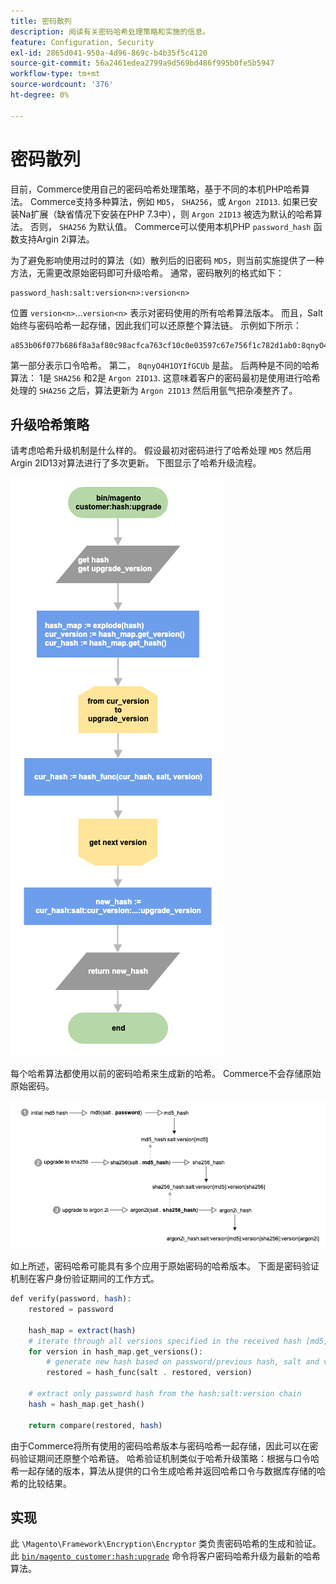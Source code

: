 ```yaml
---
title: 密码散列
description: 阅读有关密码哈希处理策略和实施的信息。
feature: Configuration, Security
exl-id: 2865d041-950a-4d96-869c-b4b35f5c4120
source-git-commit: 56a2461edea2799a9d569bd486f995b0fe5b5947
workflow-type: tm+mt
source-wordcount: '376'
ht-degree: 0%

---
```


# 密码散列

目前，Commerce使用自己的密码哈希处理策略，基于不同的本机PHP哈希算法。 Commerce支持多种算法，例如 `MD5`， `SHA256`，或 `Argon 2ID13`. 如果已安装Na扩展（缺省情况下安装在PHP 7.3中），则 `Argon 2ID13` 被选为默认的哈希算法。 否则， `SHA256` 为默认值。 Commerce可以使用本机PHP `password_hash` 函数支持Argin 2i算法。

为了避免影响使用过时的算法（如）散列后的旧密码 `MD5`，则当前实施提供了一种方法，无需更改原始密码即可升级哈希。 通常，密码散列的格式如下：

```text
password_hash:salt:version<n>:version<n>
```

位置 `version<n>`...`version<n>` 表示对密码使用的所有哈希算法版本。 而且，Salt始终与密码哈希一起存储，因此我们可以还原整个算法链。 示例如下所示：

```text
a853b06f077b686f8a3af80c98acfca763cf10c0e03597c67e756f1c782d1ab0:8qnyO4H1OYIfGCUb:1:2
```

第一部分表示口令哈希。 第二， `8qnyO4H1OYIfGCUb` 是盐。 后两种是不同的哈希算法： 1是 `SHA256` 和2是 `Argon 2ID13`. 这意味着客户的密码最初是使用进行哈希处理的 `SHA256` 之后，算法更新为 `Argon 2ID13` 然后用氩气把杂凑整齐了。

## 升级哈希策略

请考虑哈希升级机制是什么样的。 假设最初对密码进行了哈希处理 `MD5` 然后用Argin 2ID13对算法进行了多次更新。 下图显示了哈希升级流程。

![哈希升级工作流](../../assets/configuration/hash-upgrade-algorithm.png)

每个哈希算法都使用以前的密码哈希来生成新的哈希。 Commerce不会存储原始原始密码。

![哈希升级策略](../../assets/configuration/hash-upgrade-strategy.png)

如上所述，密码哈希可能具有多个应用于原始密码的哈希版本。
下面是密码验证机制在客户身份验证期间的工作方式。

```php
def verify(password, hash):
    restored = password

    hash_map = extract(hash)
    # iterate through all versions specified in the received hash [md5, sha256, argon2id13]
    for version in hash_map.get_versions():
        # generate new hash based on password/previous hash, salt and version
        restored = hash_func(salt . restored, version)

    # extract only password hash from the hash:salt:version chain
    hash = hash_map.get_hash()

    return compare(restored, hash)
```

由于Commerce将所有使用的密码哈希版本与密码哈希一起存储，因此可以在密码验证期间还原整个哈希链。 哈希验证机制类似于哈希升级策略：根据与口令哈希一起存储的版本，算法从提供的口令生成哈希并返回哈希口令与数据库存储的哈希的比较结果。

## 实现

此 `\Magento\Framework\Encryption\Encryptor` 类负责密码哈希的生成和验证。 此 [`bin/magento customer:hash:upgrade`](https://devdocs.magento.com/guides/v2.4/reference/cli/magento.html#customerhashupgrade) 命令将客户密码哈希升级为最新的哈希算法。

